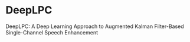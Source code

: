 # DeepLPC
DeepLPC: A Deep Learning Approach to Augmented Kalman Filter-Based Single-Channel Speech Enhancement
